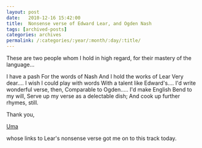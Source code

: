 ```yaml
---
layout: post
date:	2010-12-16 15:42:00
title:  Nonsense verse of Edward Lear, and Ogden Nash
tags: [archived-posts]
categories: archives
permalink: /:categories/:year/:month/:day/:title/
---
```

These are two people whom I hold in high regard, for their mastery of the language...


I have a pash
For the words of Nash
And I hold the works of Lear
Very dear....
I wish I could play with  words
With a talent like Edward's....
I'd write wonderful verse, then,
Comparable to Ogden.....
I'd make English
Bend to my will,
Serve up my verse as a delectable dish;
And cook up further rhymes, still.

Thank you, 

<a href="http://birdsonthebrainetc.wordpress.com/"> Uma </a>

whose links to Lear's nonsense verse got me on to this track today.
